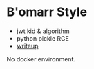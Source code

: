 # B'omarr Style


* jwt kid & algorithm
* python pickle RCE
* [writeup](https://hackmd.io/bSqTDJF4SRixl27QLz8Cig)

No docker environment.